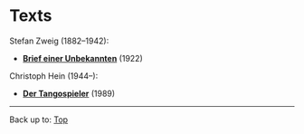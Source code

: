# Texts

Stefan Zweig (1882–1942):
- **[Brief einer Unbekannten](StefanZweig/BriefEinerUnbekannten.md)** (1922)

Christoph Hein (1944–):
- **[Der Tangospieler](ChristophHein/DerTangoSpieler.md)** (1989)

----

Back up to: [Top](../index.md)
